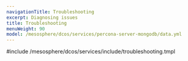 ```yaml
---
navigationTitle: Troubleshooting
excerpt: Diagnosing issues
title: Troubleshooting
menuWeight: 90
model: /mesosphere/dcos/services/percona-server-mongodb/data.yml
---
```


#include /mesosphere/dcos/services/include/troubleshooting.tmpl
